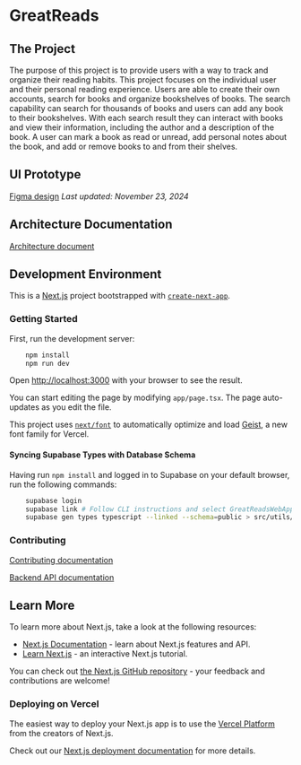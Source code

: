 # GreatReads

## The Project

The purpose of this project is to provide users with a way to track and organize their reading habits. This project focuses on the individual user and their personal reading experience. Users are able to create their own accounts, search for books and organize bookshelves of books. The search capability can search for thousands of books and users can add any book to their bookshelves. With each search result they can interact with books and view their information, including the author and a description of the book. A user can mark a book as read or unread, add personal notes about the book, and add or remove books to and from their shelves.

## UI Prototype
[Figma design](https://www.figma.com/proto/qOQembiYzIe3g3mNLo4mfc/GreatReads?node-id=9-93&node-type=canvas&t=wKYz9QlopHNVvFKZ-1&scaling=scale-down&content-scaling=fixed&page-id=0%3A1&starting-point-node-id=9%3A172&show-proto-sidebar=1)
*Last updated: November 23, 2024*

## Architecture Documentation
[Architecture document](docs/ARCHITECTURE.md)

## Development Environment

This is a [Next.js](https://nextjs.org) project bootstrapped with [`create-next-app`](https://nextjs.org/docs/app/api-reference/cli/create-next-app).

### Getting Started

First, run the development server:

```bash
    npm install
    npm run dev
```

Open [http://localhost:3000](http://localhost:3000) with your browser to see the result.

You can start editing the page by modifying `app/page.tsx`. The page auto-updates as you edit the file.

This project uses [`next/font`](https://nextjs.org/docs/app/building-your-application/optimizing/fonts) to automatically optimize and load [Geist](https://vercel.com/font), a new font family for Vercel.

#### Syncing Supabase Types with Database Schema
Having run `npm install` and logged in to Supabase on your default browser, run the following commands:
```bash
    supabase login
    supabase link # Follow CLI instructions and select GreatReadsWebApp
    supabase gen types typescript --linked --schema=public > src/utils/database.types.ts  
```

### Contributing

[Contributing documentation](docs/CONTRIBUTING.md)

[Backend API documentation](docs/BACKEND_USAGE.md)

## Learn More

To learn more about Next.js, take a look at the following resources:

- [Next.js Documentation](https://nextjs.org/docs) - learn about Next.js features and API.
- [Learn Next.js](https://nextjs.org/learn) - an interactive Next.js tutorial.

You can check out [the Next.js GitHub repository](https://github.com/vercel/next.js) - your feedback and contributions are welcome!

### Deploying on Vercel

The easiest way to deploy your Next.js app is to use the [Vercel Platform](https://vercel.com/new?utm_medium=default-template&filter=next.js&utm_source=create-next-app&utm_campaign=create-next-app-readme) from the creators of Next.js.

Check out our [Next.js deployment documentation](https://nextjs.org/docs/app/building-your-application/deploying) for more details.
